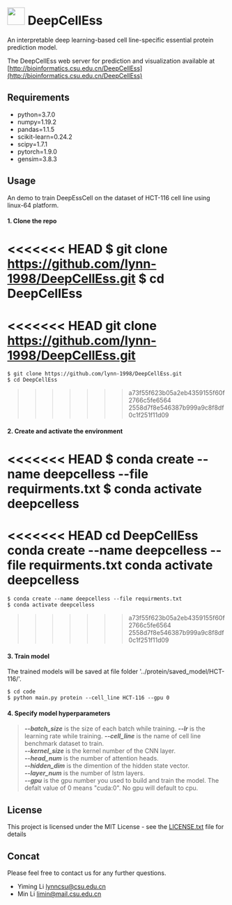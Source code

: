 # [<img style="height:40px" src="http://bioinformatics.csu.edu.cn/DeepCellEss/static/imgs/Logo.svg">](http://bioinformatics.csu.edu.cn/DeepCellEss)  DeepCellEss 

An interpretable deep learning-based cell line-specific essential protein prediction model. 

The DeepCellEss web server for prediction and visualization available at [http://bioinformatics.csu.edu.cn/DeepCellEss](http://bioinformatics.csu.edu.cn/DeepCellEss)


## Requirements

- python=3.7.0
- numpy=1.19.2
- pandas=1.1.5
- scikit-learn=0.24.2
- scipy=1.7.1
- pytorch=1.9.0
- gensim=3.8.3

## Usage

An demo to train DeepEssCell on the dataset of HCT-116 cell line using linux-64 platform.
#### 1. Clone the repo

<<<<<<< HEAD
    $ git clone https://github.com/lynn-1998/DeepCellEss.git
    $ cd DeepCellEss
=======

<<<<<<< HEAD
    git clone https://github.com/lynn-1998/DeepCellEss.git
=======
    $ git clone https://github.com/lynn-1998/DeepCellEss.git
    $ cd DeepCellEss
>>>>>>> a73f55f623b05a2eb4359155f60f2766c5fe6564
>>>>>>> 2558d7f8e546387b999a9c8f8df0c1f251f11d09


#### 2. Create and activate the environment

<<<<<<< HEAD
    $ conda create --name deepcelless --file requirments.txt
	$ conda activate deepcelless
=======
<<<<<<< HEAD
    cd DeepCellEss
	conda create --name deepcelless --file requirments.txt
	conda activate deepcelless
=======
    $ conda create --name deepcelless --file requirments.txt
 	$ conda activate deepcelless
>>>>>>> a73f55f623b05a2eb4359155f60f2766c5fe6564
>>>>>>> 2558d7f8e546387b999a9c8f8df0c1f251f11d09


#### 3. Train model
The trained models will be saved at file folder '../protein/saved_model/HCT-116/'.

    $ cd code
	$ python main.py protein --cell_line HCT-116 --gpu 0


#### 4. Specify model hyperparameters	

>***--batch_size*** is the size of each batch while training.
>***--lr*** is the learning rate while training.
>***--cell_line*** is the name of cell line benchmark dataset to train.  
>***--kernel_size*** is the kernel number of the CNN layer.  
>***--head_num*** is the number of attention heads.  
>***--hidden_dim*** is the dimention of the hidden state vector.  
>***--layer_num*** is the number of lstm layers.  
>***--gpu*** is the gpu number you used to build and train the model. The defalt value of 0 means "cuda:0". No gpu will default to cpu.


## License
This project is licensed under the MIT License - see the [LICENSE.txt](LICENSE) file for details


## Concat

Please feel free to contact us for any further questions.
 - Yiming Li lynncsu@csu.edu.cn
 - Min Li limin@mail.csu.edu.cn  
  
  
  
  
